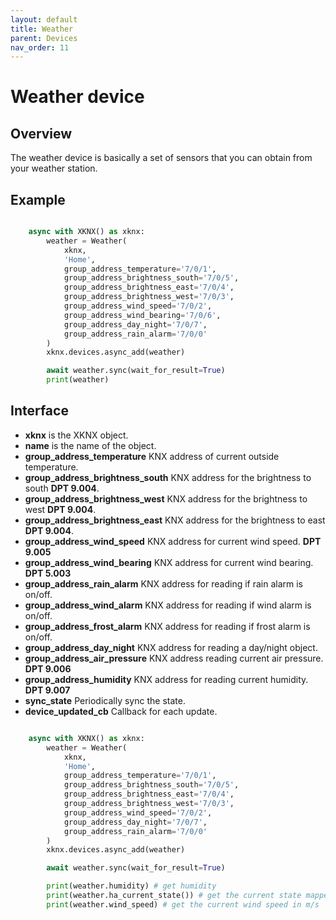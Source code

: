```yaml
---
layout: default
title: Weather
parent: Devices
nav_order: 11
---
```


# [](#header-1)Weather device

## [](#header-2)Overview

The weather device is basically a set of sensors that you can obtain from your weather station.

## [](#header-2)Example

```python

    async with XKNX() as xknx:
        weather = Weather(
            xknx,
            'Home',
            group_address_temperature='7/0/1',
            group_address_brightness_south='7/0/5',
            group_address_brightness_east='7/0/4',
            group_address_brightness_west='7/0/3',
            group_address_wind_speed='7/0/2',
            group_address_wind_bearing='7/0/6',
            group_address_day_night='7/0/7',
            group_address_rain_alarm='7/0/0'
        )
        xknx.devices.async_add(weather)

        await weather.sync(wait_for_result=True)
        print(weather)

```

## [](#header-2)Interface

- **xknx** is the XKNX object.
- **name** is the name of the object.
- **group_address_temperature** KNX address of current outside temperature.
- **group_address_brightness_south** KNX address for the brightness to south **DPT 9.004**.
- **group_address_brightness_west** KNX address for the brightness to west **DPT 9.004**.
- **group_address_brightness_east** KNX address for the brightness to east **DPT 9.004**.
- **group_address_wind_speed** KNX address for current wind speed. **DPT 9.005**
- **group_address_wind_bearing** KNX address for current wind bearing. **DPT 5.003**
- **group_address_rain_alarm** KNX address for reading if rain alarm is on/off.
- **group_address_wind_alarm** KNX address for reading if wind alarm is on/off.
- **group_address_frost_alarm** KNX address for reading if frost alarm is on/off.
- **group_address_day_night** KNX address for reading a day/night object.
- **group_address_air_pressure** KNX address reading current air pressure. **DPT 9.006**
- **group_address_humidity** KNX address for reading current humidity. **DPT 9.007**
- **sync_state** Periodically sync the state.
- **device_updated_cb** Callback for each update.

```python

    async with XKNX() as xknx:
        weather = Weather(
            xknx,
            'Home',
            group_address_temperature='7/0/1',
            group_address_brightness_south='7/0/5',
            group_address_brightness_east='7/0/4',
            group_address_brightness_west='7/0/3',
            group_address_wind_speed='7/0/2',
            group_address_day_night='7/0/7',
            group_address_rain_alarm='7/0/0'
        )
        xknx.devices.async_add(weather)

        await weather.sync(wait_for_result=True)

        print(weather.humidity) # get humidity
        print(weather.ha_current_state()) # get the current state mapped as a WeatherCondition enum value. (for HA mainly)
        print(weather.wind_speed) # get the current wind speed in m/s

```
